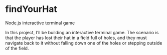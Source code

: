 # findYourHat
Node.js interactive terminal game

In this project, I’ll be building an interactive terminal game. The scenario is that the player has lost their hat in a field full of holes, and they must navigate back to it without falling down one of the holes or stepping outside of the field.
